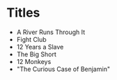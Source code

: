 # Titles

- A River Runs Through It
- Fight Club
- 12 Years a Slave
- The Big Short
- 12 Monkeys
- "The Curious Case of Benjamin"
